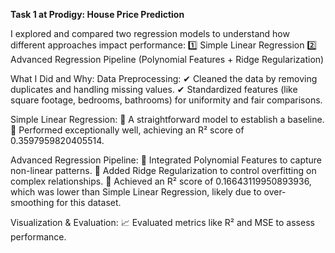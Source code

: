 **Task 1 at Prodigy: House Price Prediction**

I explored and compared two regression models to understand how different approaches impact performance:
1️⃣ Simple Linear Regression
2️⃣ Advanced Regression Pipeline (Polynomial Features + Ridge Regularization)

What I Did and Why:
Data Preprocessing:
✔ Cleaned the data by removing duplicates and handling missing values.
✔ Standardized features (like square footage, bedrooms, bathrooms) for uniformity and fair comparisons.

Simple Linear Regression:
🔹 A straightforward model to establish a baseline.
🔹 Performed exceptionally well, achieving an R² score of 0.3597959820405514.

Advanced Regression Pipeline:
🔹 Integrated Polynomial Features to capture non-linear patterns.
🔹 Added Ridge Regularization to control overfitting on complex relationships.
🔹 Achieved an R² score of 0.16643119950893936, which was lower than Simple Linear Regression, likely due to over-smoothing for this dataset.

Visualization & Evaluation:
📈 Evaluated metrics like R² and MSE to assess performance.
